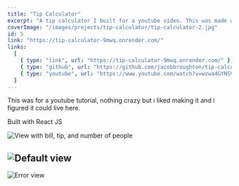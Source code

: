 ```yaml
---
title: "Tip Calculator"
excerpt: "A tip calculator I built for a youtube video. This was made with Vanilla JS & CSS"
coverImage: "/images/projects/tip-calculator/tip-calculator-2.jpg"
id: 5
link: "https://tip-calculator-9mwq.onrender.com/"
links:
  [
    { type: "link", url: "https://tip-calculator-9mwq.onrender.com/" },
    { type: "github", url: "https://github.com/jacobbroughton/tip-calculator-youtube" },
    { type: "youtube", url: "https://www.youtube.com/watch?v=wzwa4GYNSVI" },
  ]
---
```


<p>This was for a youtube tutorial, nothing crazy but i liked making it and i figured it could live here.</p>

<p>Built with React JS</p>

![View with bill, tip, and number of people](/images/projects/tip-calculator/tip-calculator-2.jpg)

## ![Default view](/images/projects/tip-calculator/tip-calculator-1.jpg)

![Error view](/images/projects/tip-calculator/tip-calculator-3.jpg)
